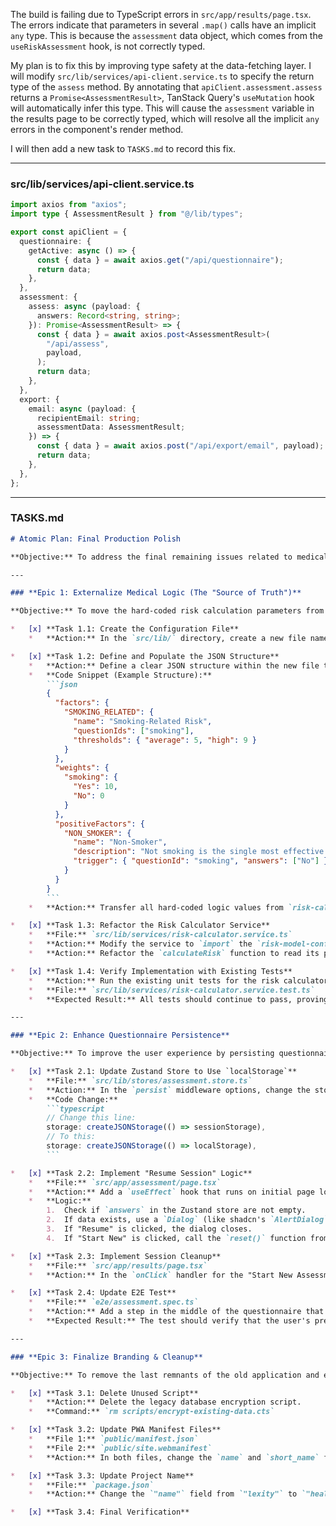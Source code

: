 The build is failing due to TypeScript errors in `src/app/results/page.tsx`. The errors indicate that parameters in several `.map()` calls have an implicit `any` type. This is because the `assessment` data object, which comes from the `useRiskAssessment` hook, is not correctly typed.

My plan is to fix this by improving type safety at the data-fetching layer. I will modify `src/lib/services/api-client.service.ts` to specify the return type of the `assess` method. By annotating that `apiClient.assessment.assess` returns a `Promise<AssessmentResult>`, TanStack Query's `useMutation` hook will automatically infer this type. This will cause the `assessment` variable in the results page to be correctly typed, which will resolve all the implicit `any` errors in the component's render method.

I will then add a new task to `TASKS.md` to record this fix.

-------------------------------------------------------------------------------
### src/lib/services/api-client.service.ts
```typescript
import axios from "axios";
import type { AssessmentResult } from "@/lib/types";

export const apiClient = {
  questionnaire: {
    getActive: async () => {
      const { data } = await axios.get("/api/questionnaire");
      return data;
    },
  },
  assessment: {
    assess: async (payload: {
      answers: Record<string, string>;
    }): Promise<AssessmentResult> => {
      const { data } = await axios.post<AssessmentResult>(
        "/api/assess",
        payload,
      );
      return data;
    },
  },
  export: {
    email: async (payload: {
      recipientEmail: string;
      assessmentData: AssessmentResult;
    }) => {
      const { data } = await axios.post("/api/export/email", payload);
      return data;
    },
  },
};
```
-------------------------------------------------------------------------------
### TASKS.md
```markdown
# Atomic Plan: Final Production Polish

**Objective:** To address the final remaining issues related to medical logic externalization, user experience, and codebase cleanup to prepare the application for a production launch.

---

### **Epic 1: Externalize Medical Logic (The "Source of Truth")**

**Objective:** To move the hard-coded risk calculation parameters from the TypeScript service file into an external, non-code JSON file for improved safety and maintainability.

*   [x] **Task 1.1: Create the Configuration File**
    *   **Action:** In the `src/lib/` directory, create a new file named `risk-model-config.json`.

*   [x] **Task 1.2: Define and Populate the JSON Structure**
    *   **Action:** Define a clear JSON structure within the new file that holds all numerical weights, thresholds, factor names, and descriptions.
    *   **Code Snippet (Example Structure):**
        ```json
        {
          "factors": {
            "SMOKING_RELATED": {
              "name": "Smoking-Related Risk",
              "questionIds": ["smoking"],
              "thresholds": { "average": 5, "high": 9 }
            }
          },
          "weights": {
            "smoking": {
              "Yes": 10,
              "No": 0
            }
          },
          "positiveFactors": {
            "NON_SMOKER": {
              "name": "Non-Smoker",
              "description": "Not smoking is the single most effective way to reduce your risk.",
              "trigger": { "questionId": "smoking", "answers": ["No"] }
            }
          }
        }
        ```
    *   **Action:** Transfer all hard-coded logic values from `risk-calculator.service.ts` into this new `risk-model-config.json` file.

*   [x] **Task 1.3: Refactor the Risk Calculator Service**
    *   **File:** `src/lib/services/risk-calculator.service.ts`
    *   **Action:** Modify the service to `import` the `risk-model-config.json` file.
    *   **Action:** Refactor the `calculateRisk` function to read its parameters (weights, thresholds) from the imported JSON object instead of using hard-coded values.

*   [x] **Task 1.4: Verify Implementation with Existing Tests**
    *   **Action:** Run the existing unit tests for the risk calculator.
    *   **File:** `src/lib/services/risk-calculator.service.test.ts`
    *   **Expected Result:** All tests should continue to pass, proving that the logic was successfully externalized without changing the calculation outcome.

---

### **Epic 2: Enhance Questionnaire Persistence**

**Objective:** To improve the user experience by persisting questionnaire progress even if the browser tab is accidentally closed.

*   [x] **Task 2.1: Update Zustand Store to Use `localStorage`**
    *   **File:** `src/lib/stores/assessment.store.ts`
    *   **Action:** In the `persist` middleware options, change the storage target from `sessionStorage` to `localStorage`.
    *   **Code Change:**
        ```typescript
        // Change this line:
        storage: createJSONStorage(() => sessionStorage),
        // To this:
        storage: createJSONStorage(() => localStorage),
        ```

*   [x] **Task 2.2: Implement "Resume Session" Logic**
    *   **File:** `src/app/assessment/page.tsx`
    *   **Action:** Add a `useEffect` hook that runs on initial page load.
    *   **Logic:**
        1.  Check if `answers` in the Zustand store are not empty.
        2.  If data exists, use a `Dialog` (like shadcn's `AlertDialog`) to prompt the user: "It looks like you have a session in progress. Would you like to resume or start a new assessment?"
        3.  If "Resume" is clicked, the dialog closes.
        4.  If "Start New" is clicked, call the `reset()` function from the Zustand store.

*   [x] **Task 2.3: Implement Session Cleanup**
    *   **File:** `src/app/results/page.tsx`
    *   **Action:** In the `onClick` handler for the "Start New Assessment" button, ensure the `reset()` function from the Zustand store is called before navigating the user back to the homepage.

*   [x] **Task 2.4: Update E2E Test**
    *   **File:** `e2e/assessment.spec.ts`
    *   **Action:** Add a step in the middle of the questionnaire that reloads the page (`page.reload()`).
    *   **Expected Result:** The test should verify that the user's previous answers are still present in the form fields after the reload.

---

### **Epic 3: Finalize Branding & Cleanup**

**Objective:** To remove the last remnants of the old application and ensure all user-facing assets reflect the new brand.

*   [x] **Task 3.1: Delete Unused Script**
    *   **Action:** Delete the legacy database encryption script.
    *   **Command:** `rm scripts/encrypt-existing-data.cts`

*   [x] **Task 3.2: Update PWA Manifest Files**
    *   **File 1:** `public/manifest.json`
    *   **File 2:** `public/site.webmanifest`
    *   **Action:** In both files, change the `name` and `short_name` fields from "Lexity" to "Health Risk Assessor" (or the final product name).

*   [x] **Task 3.3: Update Project Name**
    *   **File:** `package.json`
    *   **Action:** Change the `"name"` field from `"lexity"` to `"health-risk-assessor"`.

*   [x] **Task 3.4: Final Verification**
